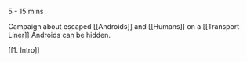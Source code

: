  5 - 15 mins
 
 Campaign about escaped [[Androids]] and [[Humans]] on a [[Transport Liner]] 
 Androids can be hidden.

[[1. Intro]]
